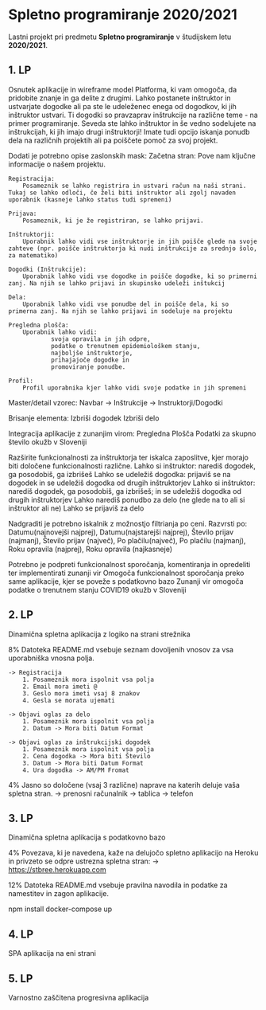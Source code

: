 # Spletno programiranje 2020/2021

Lastni projekt pri predmetu **Spletno programiranje** v študijskem letu **2020/2021**.


## 1. LP

Osnutek aplikacije in wireframe model
    Platforma, ki vam omogoča, da pridobite znanje in ga delite z drugimi. Lahko postanete inštruktor in ustvarjate dogodke ali pa ste le udeleženec enega od dogodkov, ki jih inštruktor ustvari. Ti dogodki so pravzaprav inštrukcije na različne teme - na primer programiranje. Seveda ste lahko inštruktor in še vedno sodelujete na inštrukcijah, ki jih imajo drugi inštruktorji! Imate tudi opcijo iskanja ponudb dela na različnih projektih ali pa poiščete pomoč za svoj projekt.


Dodati je potrebno opise zaslonskih mask: 
    Začetna stran: 
        Pove nam ključne informacije o našem projektu.

    Registracija:
        Posameznik se lahko registrira in ustvari račun na naši strani. Tukaj se lahko odloči, če želi biti inštruktor ali zgolj navaden uporabnik (kasneje lahko status tudi spremeni)

    Prijava:
        Posameznik, ki je že registriran, se lahko prijavi.

    Inštruktorji:
        Uporabnik lahko vidi vse inštruktorje in jih poišče glede na svoje zahteve (npr. poišče inštruktorja ki nudi inštrukcije za srednjo šolo, za matematiko)

    Dogodki (Inštrukcije):
        Uporabnik lahko vidi vse dogodke in poišče dogodke, ki so primerni zanj. Na njih se lahko prijavi in skupinsko udeleži inštukcij

    Dela:
        Uporabnik lahko vidi vse ponudbe del in poišče dela, ki so primerna zanj. Na njih se lahko prijavi in sodeluje na projektu

    Pregledna plošča:
        Uporabnik lahko vidi: 
                svoja opravila in jih odpre,
                podatke o trenutnem epidemiološkem stanju, 
                najboljše inštruktorje, 
                prihajajoče dogodke in 
                promoviranje ponudbe.

    Profil:
        Profil uporabnika kjer lahko vidi svoje podatke in jih spremeni

Master/detail vzorec: 
    Navbar -> Inštrukcije -> Instruktorji/Dogodki

Brisanje elementa:
    Izbriši dogodek 
    Izbriši delo

Integracija aplikacije z zunanjim virom:
    Pregledna Plošča 
        Podatki za skupno število okužb v Sloveniji

Razširite funkcionalnosti za inštruktorja ter iskalca zaposlitve, kjer morajo biti določene funkcionalnosti različne.
    Lahko si inštruktor: narediš dogodek, ga posodobiš, ga izbrišeš
    Lahko se udeležiš dogodka: prijaviš se na dogodek in se udeležiš dogodka od drugih inštruktorjev 
    Lahko si inštruktor:  narediš dogodek, ga posodobiš, ga izbrišeš; in se udeležiš dogodka od drugih inštruktorjev
    Lahko narediš ponudbo za delo (ne glede na to ali si inštruktor ali ne)
    Lahko se prijaviš za delo

Nadgraditi je potrebno iskalnik z možnostjo filtrianja po ceni.
    Razvrsti po: Datumu(najnovejši najprej), Datumu(najstarejši najprej), Število prijav (najmanj), Število prijav (največ), Po plačilu(največ), Po plačilu (najmanj), Roku opravila (najprej), Roku opravila (najkasneje)

Potrebno je podpreti funkcionalnost sporočanja, komentiranja in opredeliti ter implementirati zunanji vir
    Omogoča funkcionalnost sporočanja preko same aplikacije, kjer se poveže s podatkovno bazo 
    Zunanji vir omogoča podatke o trenutnem stanju COVID19 okužb v Sloveniji


## 2. LP

Dinamična spletna aplikacija z logiko na strani strežnika

8% Datoteka README.md vsebuje seznam dovoljenih vnosov za vsa uporabniška vnosna polja.
    
    -> Registracija 
        1. Posameznik mora ispolnit vsa polja
        2. Email mora imeti @ 
        3. Geslo mora imeti vsaj 8 znakov
        4. Gesla se morata ujemati

    -> Objavi oglas za delo
        1. Posameznik mora ispolnit vsa polja
        2. Datum -> Mora biti Datum Format

    -> Objavi oglas za inštrukcijski dogodek
        1. Posameznik mora ispolnit vsa polja
        2. Cena dogodka -> Mora biti Število
        3. Datum -> Mora biti Datum Format
        4. Ura dogodka -> AM/PM Fromat

4% Jasno so določene (vsaj 3 različne) naprave na katerih deluje vaša spletna stran.
    -> prenosni računalnik
    -> tablica
    -> telefon

## 3. LP

Dinamična spletna aplikacija s podatkovno bazo

4% Povezava, ki je navedena, kaže na delujočo spletno aplikacijo na Heroku in privzeto se odpre ustrezna spletna stran: 
    -> https://stbree.herokuapp.com
	
12% Datoteka README.md vsebuje pravilna navodila in podatke za namestitev in zagon aplikacije.

npm install
docker-compose up


## 4. LP

SPA aplikacija na eni strani


## 5. LP

Varnostno zaščitena progresivna aplikacija